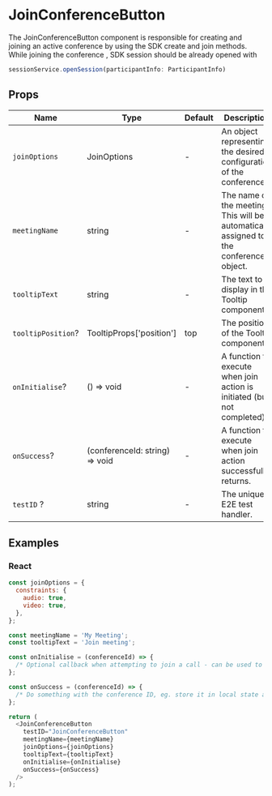 # JoinConferenceButton

The JoinConferenceButton component is responsible for creating and joining an active conference by using the SDK create and join methods.
While joining the conference , SDK session should be already opened with

```javascript
sessionService.openSession(participantInfo: ParticipantInfo)
```

## Props

| Name               | Type                           | Default | Description                                                                            |
|--------------------|--------------------------------|---------|----------------------------------------------------------------------------------------|
| `joinOptions`      | JoinOptions                    | -       | An object representing the desired configuration of the conference.                    |
| `meetingName`      | string                         | -       | The name of the meeting. This will be automatically assigned to the conference object. |
| `tooltipText`      | string                         | -       | The text to display in the Tooltip component.                                          |
| `tooltipPosition`? | TooltipProps['position']       | top     | The position of the Tooltip component.                                                 |
| `onInitialise`?    | () => void                     | -       | A function to execute when join action is initiated (but not completed).               |
| `onSuccess`?       | (conferenceId: string) => void | -       | A function to execute when join action successfully returns.                           |
| `testID` ?         | string                         | -       | The unique E2E test handler.                                                           |

## Examples

### React

```javascript
const joinOptions = {
  constraints: {
    audio: true,
    video: true,
  },
};

const meetingName = 'My Meeting';
const tooltipText = 'Join meeting';

const onInitialise = (conferenceId) => {
  /* Optional callback when attempting to join a call - can be used to (for example) toggle UI loading state */
};

const onSuccess = (conferenceId) => {
  /* Do something with the conference ID, eg. store it in local state and pass it to <Conference /> */
};

return (
  <JoinConferenceButton
    testID="JoinConferenceButton"
    meetingName={meetingName}
    joinOptions={joinOptions}
    tooltipText={tooltipText}
    onInitialise={onInitialise}
    onSuccess={onSuccess}
  />
);
```
